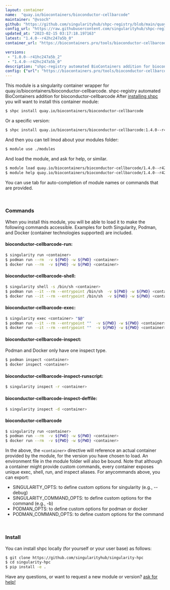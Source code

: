 ```yaml
---
layout: container
name:  "quay.io/biocontainers/bioconductor-cellbarcode"
maintainer: "@vsoch"
github: "https://github.com/singularityhub/shpc-registry/blob/main/quay.io/biocontainers/bioconductor-cellbarcode/container.yaml"
config_url: "https://raw.githubusercontent.com/singularityhub/shpc-registry/main/quay.io/biocontainers/bioconductor-cellbarcode/container.yaml"
updated_at: "2023-02-15 03:17:18.197163"
latest: "1.4.0--r42hc247a5b_0"
container_url: "https://biocontainers.pro/tools/bioconductor-cellbarcode"

versions:
 - "1.0.0--r41hc247a5b_2"
 - "1.4.0--r42hc247a5b_0"
description: "shpc-registry automated BioContainers addition for bioconductor-cellbarcode"
config: {"url": "https://biocontainers.pro/tools/bioconductor-cellbarcode", "maintainer": "@vsoch", "description": "shpc-registry automated BioContainers addition for bioconductor-cellbarcode", "latest": {"1.4.0--r42hc247a5b_0": "sha256:98afea33ec5a3c85da0683b61391f504194df5fc584324af592fa38ba3911e95"}, "tags": {"1.0.0--r41hc247a5b_2": "sha256:61c3b28700d470a10f65cbb21f5c35f16d154f86b9952979fe23503c293e9f5a", "1.4.0--r42hc247a5b_0": "sha256:98afea33ec5a3c85da0683b61391f504194df5fc584324af592fa38ba3911e95"}, "docker": "quay.io/biocontainers/bioconductor-cellbarcode"}
---
```


This module is a singularity container wrapper for quay.io/biocontainers/bioconductor-cellbarcode.
shpc-registry automated BioContainers addition for bioconductor-cellbarcode
After [installing shpc](#install) you will want to install this container module:


```bash
$ shpc install quay.io/biocontainers/bioconductor-cellbarcode
```

Or a specific version:

```bash
$ shpc install quay.io/biocontainers/bioconductor-cellbarcode:1.4.0--r42hc247a5b_0
```

And then you can tell lmod about your modules folder:

```bash
$ module use ./modules
```

And load the module, and ask for help, or similar.

```bash
$ module load quay.io/biocontainers/bioconductor-cellbarcode/1.4.0--r42hc247a5b_0
$ module help quay.io/biocontainers/bioconductor-cellbarcode/1.4.0--r42hc247a5b_0
```

You can use tab for auto-completion of module names or commands that are provided.

<br>

### Commands

When you install this module, you will be able to load it to make the following commands accessible.
Examples for both Singularity, Podman, and Docker (container technologies supported) are included.

#### bioconductor-cellbarcode-run:

```bash
$ singularity run <container>
$ podman run --rm  -v ${PWD} -w ${PWD} <container>
$ docker run --rm  -v ${PWD} -w ${PWD} <container>
```

#### bioconductor-cellbarcode-shell:

```bash
$ singularity shell -s /bin/sh <container>
$ podman run --it --rm --entrypoint /bin/sh  -v ${PWD} -w ${PWD} <container>
$ docker run --it --rm --entrypoint /bin/sh  -v ${PWD} -w ${PWD} <container>
```

#### bioconductor-cellbarcode-exec:

```bash
$ singularity exec <container> "$@"
$ podman run --it --rm --entrypoint ""  -v ${PWD} -w ${PWD} <container> "$@"
$ docker run --it --rm --entrypoint ""  -v ${PWD} -w ${PWD} <container> "$@"
```

#### bioconductor-cellbarcode-inspect:

Podman and Docker only have one inspect type.

```bash
$ podman inspect <container>
$ docker inspect <container>
```

#### bioconductor-cellbarcode-inspect-runscript:

```bash
$ singularity inspect -r <container>
```

#### bioconductor-cellbarcode-inspect-deffile:

```bash
$ singularity inspect -d <container>
```



#### bioconductor-cellbarcode

```bash
$ singularity run <container>
$ podman run --rm  -v ${PWD} -w ${PWD} <container>
$ docker run --rm  -v ${PWD} -w ${PWD} <container>
```


In the above, the `<container>` directive will reference an actual container provided
by the module, for the version you have chosen to load. An environment file in the
module folder will also be bound. Note that although a container
might provide custom commands, every container exposes unique exec, shell, run, and
inspect aliases. For anycommands above, you can export:

 - SINGULARITY_OPTS: to define custom options for singularity (e.g., --debug)
 - SINGULARITY_COMMAND_OPTS: to define custom options for the command (e.g., -b)
 - PODMAN_OPTS: to define custom options for podman or docker
 - PODMAN_COMMAND_OPTS: to define custom options for the command

<br>

### Install

You can install shpc locally (for yourself or your user base) as follows:

```bash
$ git clone https://github.com/singularityhub/singularity-hpc
$ cd singularity-hpc
$ pip install -e .
```

Have any questions, or want to request a new module or version? [ask for help!](https://github.com/singularityhub/singularity-hpc/issues)